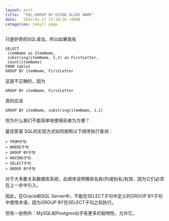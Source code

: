 ```yaml
---
layout: post
title:  "SQL:GROUP BY USING ALIAS NAME"
date:   2019-03-27 17:10:26 +0900
categories: jekyll page
---
```

只是好奇的SQL语法。所以如果我有
~~~~
SELECT 
 itemName as ItemName,
 substring(itemName, 1,1) as FirstLetter,
 Count(itemName)
FROM table1
GROUP BY itemName, FirstLetter
~~~~

这是不正确的，因为
~~~~
GROUP BY itemName, FirstLetter 
~~~~

真的应该
~~~~
GROUP BY itemName, substring(itemName, 1,1)
~~~~

但为什么我们不能简单地使用前者为方便？

最佳答案
SQL的实现方式如同按照以下顺序执行查询：
~~~~
> FROM子句
> WHERE子句
> GROUP BY子句
> HAVING子句
> SELECT子句
> ORDER BY子句
~~~~

对于大多数关系数据库系统，此顺序说明哪些名称(列或别名)有效，因为它们必须在上一步中引入。

因此，在Oracle和SQL Server中，不能在SELECT子句中定义的GROUP BY子句中使用术语，因为GROUP BY在SELECT子句之前执行。

但有一些例外：MySQL和Postgres似乎有更多的聪明性，允许它。
